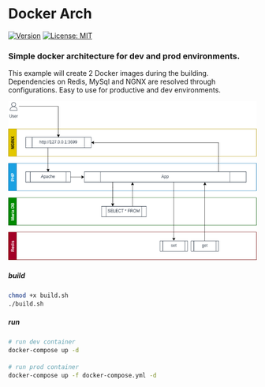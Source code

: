 # Docker Arch

[![Version](https://img.shields.io/badge/Version-1.0.0-blue)](https://github.com/hulkthedev/docker-arch)
[![License: MIT](https://img.shields.io/badge/License-MIT-green.svg)](https://opensource.org/licenses/MIT)

### Simple docker architecture for dev and prod environments.

This example will create 2 Docker images during the building. Dependencies on Redis, MySql and NGNX are resolved through configurations. Easy to use for productive and dev environments.

[![Flow](https://github.com/hulkthedev/docker-arch/blob/master/public/flow.png?raw=true)](Flow)

##### build

```bash
chmod +x build.sh
./build.sh
```

##### run

```bash
# run dev container
docker-compose up -d

# run prod container
docker-compose up -f docker-compose.yml -d
```